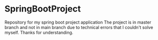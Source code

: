 # SpringBootProject
Repository for my spring boot project application
The project is in master branch and not in main branch due to technical errors that I couldn't solve myself. Thanks for understanding.
